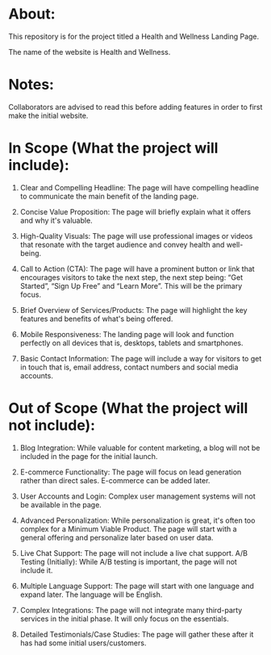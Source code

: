 # About:
This repository is for the project titled a Health and Wellness Landing Page.

The name of the website is Health and Wellness.


# Notes:
Collaborators are advised to read this before adding features in order to first make the initial website.

# In Scope (What the project will include):
1. Clear and Compelling Headline: The page will have compelling headline to communicate the main benefit of the landing page.

2. Concise Value Proposition: The page will briefly explain what it offers and why it's valuable.

3. High-Quality Visuals: The page will use professional images or videos that resonate with the target audience and convey health and well-being. 

4. Call to Action (CTA): The page will have a prominent button or link that encourages visitors to take the next step, the next step being: “Get Started”, “Sign Up Free” and “Learn More”. This will be the primary focus.
 
5. Brief Overview of Services/Products: The page will highlight the key features and benefits of what's being offered.
 
6. Mobile Responsiveness: The landing page will look and function perfectly on all devices that is, desktops, tablets and smartphones.
 
7. Basic Contact Information: The page will include a way for visitors to get in touch that is, email address, contact numbers and social media accounts.


#  Out of Scope (What the project will not include):
1. Blog Integration: While valuable for content marketing, a blog will not be included in the page for the initial launch.

2. E-commerce Functionality: The page will focus on lead generation rather than direct sales. E-commerce can be added later. 

3. User Accounts and Login: Complex user management systems will not be available in the page.

4. Advanced Personalization: While personalization is great, it's often too complex for a Minimum Viable Product. The page will start with a general offering and personalize later based on user data.

5. Live Chat Support: The page will not include a live chat support.
A/B Testing (Initially): While A/B testing is important, the page will not include it.
 
6. Multiple Language Support: The page will start with one language and expand later. The language will be English.

7. Complex Integrations: The page will not integrate many third-party services in the initial phase. It will only focus on the essentials.

8. Detailed Testimonials/Case Studies: The page will gather these after it has had some initial users/customers.
